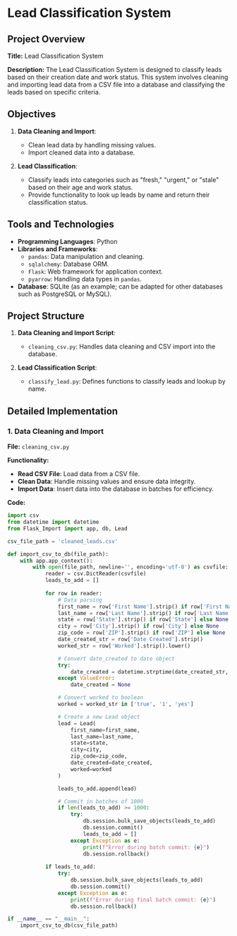 # Lead Classification System

## Project Overview

**Title:** Lead Classification System

**Description:** The Lead Classification System is designed to classify leads based on their creation date and work status. This system involves cleaning and importing lead data from a CSV file into a database and classifying the leads based on specific criteria.

## Objectives

1. **Data Cleaning and Import**: 
   - Clean lead data by handling missing values.
   - Import cleaned data into a database.
   
2. **Lead Classification**:
   - Classify leads into categories such as "fresh," "urgent," or "stale" based on their age and work status.
   - Provide functionality to look up leads by name and return their classification status.

## Tools and Technologies

- **Programming Languages**: Python
- **Libraries and Frameworks**:
  - `pandas`: Data manipulation and cleaning.
  - `sqlalchemy`: Database ORM.
  - `Flask`: Web framework for application context.
  - `pyarrow`: Handling data types in `pandas`.
- **Database**: SQLite (as an example; can be adapted for other databases such as PostgreSQL or MySQL).

## Project Structure

1. **Data Cleaning and Import Script**:
   - `cleaning_csv.py`: Handles data cleaning and CSV import into the database.

2. **Lead Classification Script**:
   - `classify_lead.py`: Defines functions to classify leads and lookup by name.

## Detailed Implementation

### 1. Data Cleaning and Import

**File:** `cleaning_csv.py`

**Functionality:**

- **Read CSV File**: Load data from a CSV file.
- **Clean Data**: Handle missing values and ensure data integrity.
- **Import Data**: Insert data into the database in batches for efficiency.

**Code:**
```python
import csv
from datetime import datetime
from Flask_Import import app, db, Lead

csv_file_path = 'cleaned_leads.csv'

def import_csv_to_db(file_path):
    with app.app_context():
        with open(file_path, newline='', encoding='utf-8') as csvfile:
            reader = csv.DictReader(csvfile)
            leads_to_add = []
            
            for row in reader:
                # Data parsing
                first_name = row['First Name'].strip() if row['First Name'] else None
                last_name = row['Last Name'].strip() if row['Last Name'] else None
                state = row['State'].strip() if row['State'] else None
                city = row['City'].strip() if row['City'] else None
                zip_code = row['ZIP'].strip() if row['ZIP'] else None
                date_created_str = row['Date Created'].strip()
                worked_str = row['Worked'].strip().lower()

                # Convert date_created to date object
                try:
                    date_created = datetime.strptime(date_created_str, '%Y-%m-%d').date()
                except ValueError:
                    date_created = None

                # Convert worked to boolean
                worked = worked_str in ['true', '1', 'yes']

                # Create a new Lead object
                lead = Lead(
                    first_name=first_name,
                    last_name=last_name,
                    state=state,
                    city=city,
                    zip_code=zip_code,
                    date_created=date_created,
                    worked=worked
                )

                leads_to_add.append(lead)

                # Commit in batches of 1000
                if len(leads_to_add) >= 1000:
                    try:
                        db.session.bulk_save_objects(leads_to_add)
                        db.session.commit()
                        leads_to_add = []
                    except Exception as e:
                        print(f"Error during batch commit: {e}")
                        db.session.rollback()
        
            if leads_to_add:
                try:
                    db.session.bulk_save_objects(leads_to_add)
                    db.session.commit()
                except Exception as e:
                    print(f"Error during final batch commit: {e}")
                    db.session.rollback()

if __name__ == "__main__":
    import_csv_to_db(csv_file_path)

